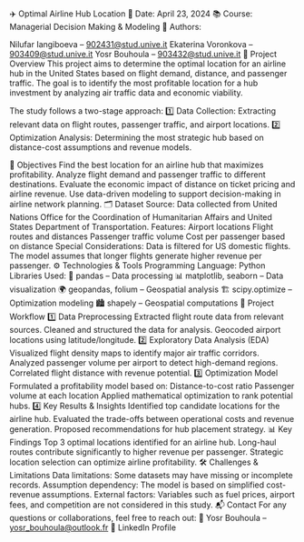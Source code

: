 ✈️ Optimal Airline Hub Location
📅 Date: April 23, 2024
📚 Course: Managerial Decision Making & Modeling
👥 Authors:

Nilufar Iangiboeva – 902431@stud.unive.it
Ekaterina Voronkova – 903409@stud.unive.it
Yosr Bouhoula – 903432@stud.unive.it
📌 Project Overview
This project aims to determine the optimal location for an airline hub in the United States based on flight demand, distance, and passenger traffic. The goal is to identify the most profitable location for a hub investment by analyzing air traffic data and economic viability.

The study follows a two-stage approach:
1️⃣ Data Collection: Extracting relevant data on flight routes, passenger traffic, and airport locations.
2️⃣ Optimization Analysis: Determining the most strategic hub based on distance-cost assumptions and revenue models.

🎯 Objectives
Find the best location for an airline hub that maximizes profitability.
Analyze flight demand and passenger traffic to different destinations.
Evaluate the economic impact of distance on ticket pricing and airline revenue.
Use data-driven modeling to support decision-making in airline network planning.
🗂️ Dataset
Source: Data collected from United Nations Office for the Coordination of Humanitarian Affairs and United States Department of Transportation.
Features:
Airport locations
Flight routes and distances
Passenger traffic volume
Cost per passenger based on distance
Special Considerations:
Data is filtered for US domestic flights.
The model assumes that longer flights generate higher revenue per passenger.
⚙️ Technologies & Tools
Programming Language: Python
Libraries Used:
🐼 pandas – Data processing
📊 matplotlib, seaborn – Data visualization
🌍 geopandas, folium – Geospatial analysis
🏗️ scipy.optimize – Optimization modeling
🏙️ shapely – Geospatial computations
🚀 Project Workflow
1️⃣ Data Preprocessing
Extracted flight route data from relevant sources.
Cleaned and structured the data for analysis.
Geocoded airport locations using latitude/longitude.
2️⃣ Exploratory Data Analysis (EDA)
Visualized flight density maps to identify major air traffic corridors.
Analyzed passenger volume per airport to detect high-demand regions.
Correlated flight distance with revenue potential.
3️⃣ Optimization Model
Formulated a profitability model based on:
Distance-to-cost ratio
Passenger volume at each location
Applied mathematical optimization to rank potential hubs.
4️⃣ Key Results & Insights
Identified top candidate locations for the airline hub.
Evaluated the trade-offs between operational costs and revenue generation.
Proposed recommendations for hub placement strategy.
📊 Key Findings
Top 3 optimal locations identified for an airline hub.
Long-haul routes contribute significantly to higher revenue per passenger.
Strategic location selection can optimize airline profitability.
🛠️ Challenges & Limitations
Data limitations: Some datasets may have missing or incomplete records.
Assumption dependency: The model is based on simplified cost-revenue assumptions.
External factors: Variables such as fuel prices, airport fees, and competition are not considered in this study.
📬 Contact
For any questions or collaborations, feel free to reach out:
📧 Yosr Bouhoula – yosr_bouhoula@outlook.fr
🔗 LinkedIn Profile

